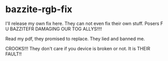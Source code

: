 # bazzite-rgb-fix
I'll release my own fix here. They can not even fix their own stuff. Posers
F U BAZZITEFR DAMAGING OUR TOG ALLYS!!!!

 Read my pdf, they promised to replace. They lied and banned me.

 CROOKS!!! They don't care if you device is broken or not. It is THEIR FAULT!!
